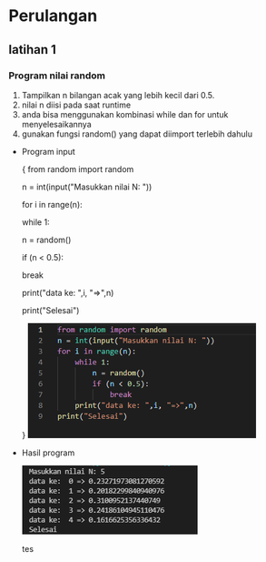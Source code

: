 # Perulangan
## latihan 1
### Program nilai random
1. Tampilkan n bilangan acak yang lebih kecil dari 0.5.
2. nilai n diisi pada saat runtime
3. anda bisa menggunakan kombinasi while dan for untuk menyelesaikannya
4. gunakan fungsi random() yang dapat diimport terlebih dahulu
- Program input<p>
{    from random import random<p>
    n = int(input("Masukkan nilai N: "))<P>
    for i in range(n):<p>
        while 1:<P>
            n = random()<P>
            if (n < 0.5):<p>
             break<P>
        print("data ke: ",i, "=>",n)<p>
    print("Selesai")<p>
}
![Gambar 01](Image/NilaiRandom.PNG)<P>
- Hasil program<p>
![Gambar 02](Image/HasilNilaiRandom.PNG)<P>
    tes